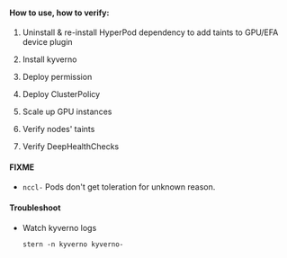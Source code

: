 #### How to use, how to verify:

1. Uninstall & re-install HyperPod dependency to add taints to GPU/EFA device plugin

1. Install kyverno

1. Deploy permission

1. Deploy ClusterPolicy

1. Scale up GPU instances

1. Verify nodes' taints

1. Verify DeepHealthChecks


#### FIXME

* `nccl-` Pods don't get toleration for unknown reason.


#### Troubleshoot

* Watch kyverno logs

    ```
    stern -n kyverno kyverno-
    ```

